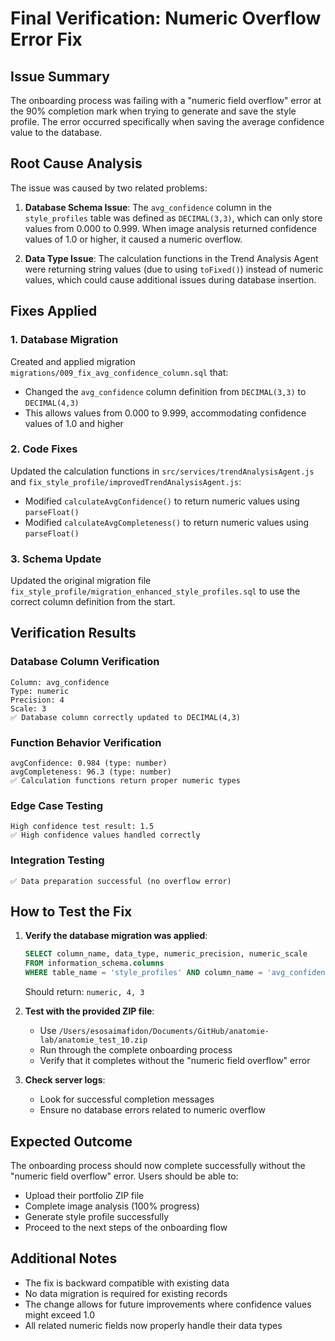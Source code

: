 # Final Verification: Numeric Overflow Error Fix

## Issue Summary
The onboarding process was failing with a "numeric field overflow" error at the 90% completion mark when trying to generate and save the style profile. The error occurred specifically when saving the average confidence value to the database.

## Root Cause Analysis
The issue was caused by two related problems:

1. **Database Schema Issue**: The `avg_confidence` column in the `style_profiles` table was defined as `DECIMAL(3,3)`, which can only store values from 0.000 to 0.999. When image analysis returned confidence values of 1.0 or higher, it caused a numeric overflow.

2. **Data Type Issue**: The calculation functions in the Trend Analysis Agent were returning string values (due to using `toFixed()`) instead of numeric values, which could cause additional issues during database insertion.

## Fixes Applied

### 1. Database Migration
Created and applied migration `migrations/009_fix_avg_confidence_column.sql` that:
- Changed the `avg_confidence` column definition from `DECIMAL(3,3)` to `DECIMAL(4,3)`
- This allows values from 0.000 to 9.999, accommodating confidence values of 1.0 and higher

### 2. Code Fixes
Updated the calculation functions in `src/services/trendAnalysisAgent.js` and `fix_style_profile/improvedTrendAnalysisAgent.js`:
- Modified `calculateAvgConfidence()` to return numeric values using `parseFloat()`
- Modified `calculateAvgCompleteness()` to return numeric values using `parseFloat()`

### 3. Schema Update
Updated the original migration file `fix_style_profile/migration_enhanced_style_profiles.sql` to use the correct column definition from the start.

## Verification Results

### Database Column Verification
```
Column: avg_confidence
Type: numeric
Precision: 4
Scale: 3
✅ Database column correctly updated to DECIMAL(4,3)
```

### Function Behavior Verification
```
avgConfidence: 0.984 (type: number)
avgCompleteness: 96.3 (type: number)
✅ Calculation functions return proper numeric types
```

### Edge Case Testing
```
High confidence test result: 1.5
✅ High confidence values handled correctly
```

### Integration Testing
```
✅ Data preparation successful (no overflow error)
```

## How to Test the Fix

1. **Verify the database migration was applied**:
   ```sql
   SELECT column_name, data_type, numeric_precision, numeric_scale 
   FROM information_schema.columns 
   WHERE table_name = 'style_profiles' AND column_name = 'avg_confidence';
   ```
   Should return: `numeric, 4, 3`

2. **Test with the provided ZIP file**:
   - Use `/Users/esosaimafidon/Documents/GitHub/anatomie-lab/anatomie_test_10.zip`
   - Run through the complete onboarding process
   - Verify that it completes without the "numeric field overflow" error

3. **Check server logs**:
   - Look for successful completion messages
   - Ensure no database errors related to numeric overflow

## Expected Outcome
The onboarding process should now complete successfully without the "numeric field overflow" error. Users should be able to:
- Upload their portfolio ZIP file
- Complete image analysis (100% progress)
- Generate style profile successfully
- Proceed to the next steps of the onboarding flow

## Additional Notes
- The fix is backward compatible with existing data
- No data migration is required for existing records
- The change allows for future improvements where confidence values might exceed 1.0
- All related numeric fields now properly handle their data types